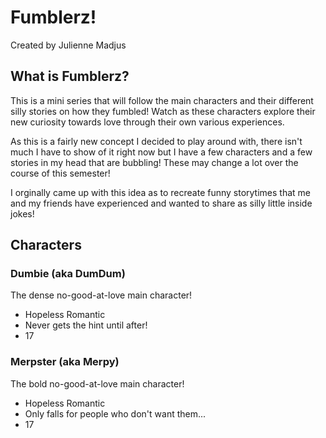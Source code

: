 # Fumblerz!
Created by Julienne Madjus
## What is Fumblerz?
This is a mini series that will follow the main characters and their different silly stories on how they fumbled! Watch as these characters explore their new curiosity towards love through their own various experiences.

As this is a fairly new concept I decided to play around with, there isn't much I have to show of it right now but I have a few characters and a few stories in my head that are bubbling! These may change a lot over the course of this semester!

I orginally came up with this idea as to recreate funny storytimes that me and my friends have experienced and wanted to share as silly little inside jokes!
## Characters
### Dumbie (aka DumDum)
The dense no-good-at-love main character!
- Hopeless Romantic
- Never gets the hint until after!
- 17
### Merpster (aka Merpy)
The bold no-good-at-love main character!
- Hopeless Romantic
- Only falls for people who don't want them...
- 17
